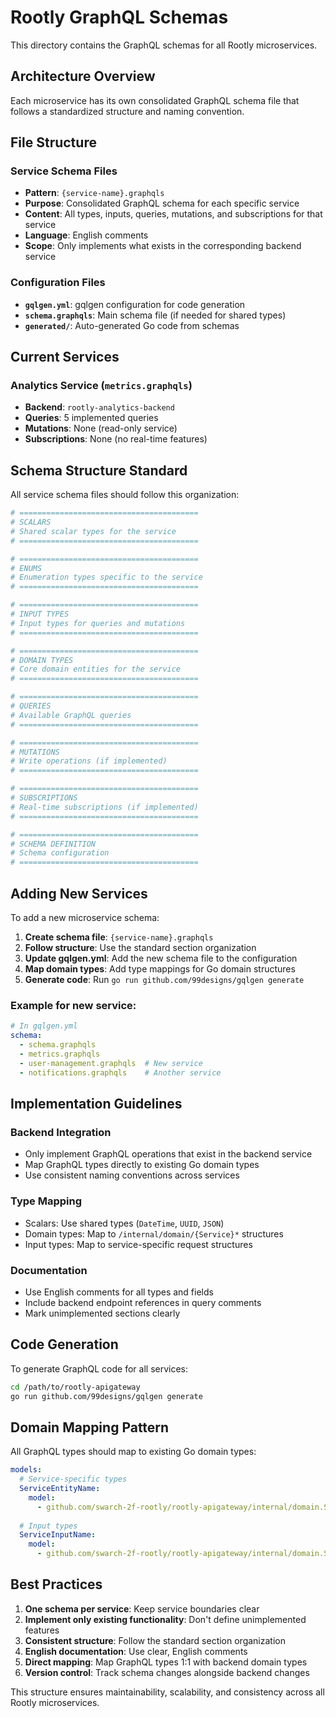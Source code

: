 # Rootly GraphQL Schemas

This directory contains the GraphQL schemas for all Rootly microservices.

## Architecture Overview

Each microservice has its own consolidated GraphQL schema file that follows a standardized structure and naming convention.

## File Structure

### Service Schema Files
- **Pattern**: `{service-name}.graphqls`
- **Purpose**: Consolidated GraphQL schema for each specific service
- **Content**: All types, inputs, queries, mutations, and subscriptions for that service
- **Language**: English comments
- **Scope**: Only implements what exists in the corresponding backend service

### Configuration Files
- **`gqlgen.yml`**: gqlgen configuration for code generation
- **`schema.graphqls`**: Main schema file (if needed for shared types)
- **`generated/`**: Auto-generated Go code from schemas

## Current Services

### Analytics Service (`metrics.graphqls`)
- **Backend**: `rootly-analytics-backend`
- **Queries**: 5 implemented queries
- **Mutations**: None (read-only service)
- **Subscriptions**: None (no real-time features)

## Schema Structure Standard

All service schema files should follow this organization:

```graphql
# ========================================
# SCALARS
# Shared scalar types for the service
# ========================================

# ========================================  
# ENUMS
# Enumeration types specific to the service
# ========================================

# ========================================
# INPUT TYPES
# Input types for queries and mutations
# ========================================

# ========================================
# DOMAIN TYPES
# Core domain entities for the service
# ========================================

# ========================================
# QUERIES
# Available GraphQL queries
# ========================================

# ========================================
# MUTATIONS
# Write operations (if implemented)
# ========================================

# ========================================
# SUBSCRIPTIONS
# Real-time subscriptions (if implemented)
# ========================================

# ========================================
# SCHEMA DEFINITION
# Schema configuration
# ========================================
```

## Adding New Services

To add a new microservice schema:

1. **Create schema file**: `{service-name}.graphqls`
2. **Follow structure**: Use the standard section organization
3. **Update gqlgen.yml**: Add the new schema file to the configuration
4. **Map domain types**: Add type mappings for Go domain structures
5. **Generate code**: Run `go run github.com/99designs/gqlgen generate`

### Example for new service:

```yaml
# In gqlgen.yml
schema:
  - schema.graphqls
  - metrics.graphqls
  - user-management.graphqls  # New service
  - notifications.graphqls    # Another service
```

## Implementation Guidelines

### Backend Integration
- Only implement GraphQL operations that exist in the backend service
- Map GraphQL types directly to existing Go domain types
- Use consistent naming conventions across services

### Type Mapping
- Scalars: Use shared types (`DateTime`, `UUID`, `JSON`)
- Domain types: Map to `/internal/domain/{Service}*` structures
- Input types: Map to service-specific request structures

### Documentation
- Use English comments for all types and fields
- Include backend endpoint references in query comments
- Mark unimplemented sections clearly

## Code Generation

To generate GraphQL code for all services:
```bash
cd /path/to/rootly-apigateway
go run github.com/99designs/gqlgen generate
```

## Domain Mapping Pattern

All GraphQL types should map to existing Go domain types:
```yaml
models:
  # Service-specific types
  ServiceEntityName:
    model:
      - github.com/swarch-2f-rootly/rootly-apigateway/internal/domain.ServiceEntityName
  
  # Input types  
  ServiceInputName:
    model:
      - github.com/swarch-2f-rootly/rootly-apigateway/internal/domain.ServiceRequestType
```

## Best Practices

1. **One schema per service**: Keep service boundaries clear
2. **Implement only existing functionality**: Don't define unimplemented features
3. **Consistent structure**: Follow the standard section organization
4. **English documentation**: Use clear, English comments
5. **Direct mapping**: Map GraphQL types 1:1 with backend domain types
6. **Version control**: Track schema changes alongside backend changes

This structure ensures maintainability, scalability, and consistency across all Rootly microservices.